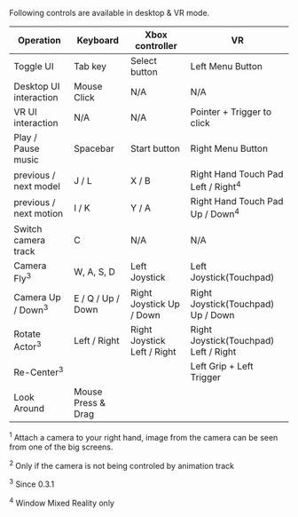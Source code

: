 Following controls are available in desktop & VR mode.


Operation | Keyboard | Xbox controller | VR
--- | --- | --- | ---
Toggle UI | Tab key | Select button | Left Menu Button
Desktop UI interaction | Mouse Click | N/A | N/A
VR UI interaction | N/A | N/A | Pointer + Trigger to click
Play / Pause music | Spacebar | Start button | Right Menu Button
previous / next model | J / L | X / B | Right Hand Touch Pad Left / Right<sup>4</sup>
previous / next motion | I / K | Y / A | Right Hand Touch Pad Up / Down<sup>4</sup>
Switch camera track | C | N/A | N/A
Camera Fly<sup>3</sup> | W, A, S, D | Left Joystick | Left Joystick(Touchpad)
Camera Up / Down<sup>3</sup> | E / Q / Up / Down | Right Joystick Up / Down | Right Joystick(Touchpad) Up / Down
Rotate Actor<sup>3</sup> | Left / Right | Right Joystick Left / Right | Right Joystick(Touchpad) Left / Right
Re-Center<sup>3</sup> | | | Left Grip + Left Trigger 
Look Around | Mouse Press & Drag | | 


<sup>1</sup> Attach a camera to your right hand, image from the camera can be seen from one of the big screens.

<sup>2</sup> Only if the camera is not being controled by animation track

<sup>3</sup> Since 0.3.1 

<sup>4</sup> Window Mixed Reality only
